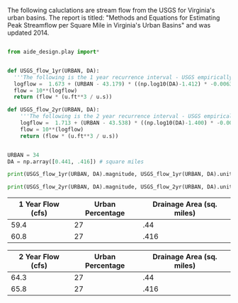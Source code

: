 The following caluclations are stream flow from the USGS for Virginia's urban basins. The report is titled: "Methods and Equations for Estimating Peak Streamflow per Square Mile in Virginia's Urban Basins" and was updated 2014.


```python

from aide_design.play import*


def USGS_flow_1yr(URBAN, DA):
  '''The following is the 1 year recurrence interval - USGS empirically derived equation for stream flow. The equation is not dimensionally consistent so drainage area must be entered in square miles. Urban area is denoted as a percentage value from 0 to 100.'''
  logflow =  1.673 + (URBAN - 43.179) * ((np.log10(DA)-1.412) * -0.00637) + 0.00372 * URBAN - 0.512 * np.log10(DA)
  flow = 10**(logflow)
  return (flow * (u.ft**3 / u.s))

def USGS_flow_2yr(URBAN, DA):
    '''The following is the 2 year recurrence interval - USGS empirically derived equation for stream flow. The equation is not dimensionally consistent so drainage area must be entered in square miles. Urban area is denoted as a percentage value from 0% to 100%.'''
    logflow =  1.713 + (URBAN - 43.538) * ((np.log10(DA)-1.400) * -0.00626) + 0.00359 * URBAN - 0.505 * np.log10(DA)
    flow = 10**(logflow)
    return (flow * (u.ft**3 / u.s))

```

```python

URBAN = 34
DA = np.array([0.441, .416]) # square miles

print(USGS_flow_1yr(URBAN, DA).magnitude, USGS_flow_1yr(URBAN, DA).units)

print(USGS_flow_2yr(URBAN, DA).magnitude, USGS_flow_2yr(URBAN, DA).units)

```

| 1 Year Flow (cfs) | Urban Percentage | Drainage Area (sq. miles) |
| ----------------- | ---------------- | ------------------------- |
| 59.4              | 27               | .44                       |
| 60.8              | 27               | .416                      |


| 2 Year Flow (cfs) | Urban Percentage | Drainage Area (sq. miles) |
| ----------------- | ---------------- | ------------------------- |
| 64.3              | 27               | .44                       |
| 65.8              | 27               | .416                      |
